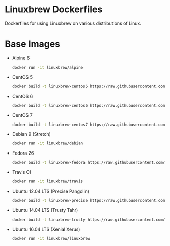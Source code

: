 # Linuxbrew Dockerfiles

Dockerfiles for using Linuxbrew on various distributions of Linux.

# Base Images

+ Alpine 6
  ```sh
  docker run -it linuxbrew/alpine
  ```
+ CentOS 5
  ```sh
  docker build -t linuxbrew-centos5 https://raw.githubusercontent.com/Linuxbrew/docker/master/centos5/
  ```
+ CentOS 6
  ```sh
  docker build -t linuxbrew-centos6 https://raw.githubusercontent.com/Linuxbrew/docker/master/centos6/
  ```
+ CentOS 7
  ```sh
  docker build -t linuxbrew-centos7 https://raw.githubusercontent.com/Linuxbrew/docker/master/centos7/
  ```
+ Debian 9 (Stretch)
  ```sh
  docker run -it linuxbrew/debian
  ```
+ Fedora 26
  ```sh
  docker build -t linuxbrew-fedora https://raw.githubusercontent.com/Linuxbrew/docker/master/fedora/
  ```
+ Travis CI
  ```sh
  docker run -it linuxbrew/travis
  ```
+ Ubuntu 12.04 LTS (Precise Pangolin)
  ```sh
  docker build -t linuxbrew-precise https://raw.githubusercontent.com/Linuxbrew/docker/master/precise/
  ```
+ Ubuntu 14.04 LTS (Trusty Tahr)
  ```sh
  docker build -t linuxbrew-trusty https://raw.githubusercontent.com/Linuxbrew/docker/master/trusty/
  ```
+ Ubuntu 16.04 LTS (Xenial Xerus)
  ```sh
  docker run -it linuxbrew/linuxbrew
  ```
